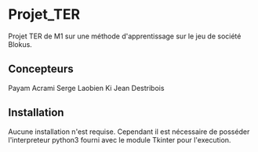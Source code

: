 # Projet_TER

Projet TER de M1 sur une méthode d'apprentissage sur le jeu de société Blokus.

## Concepteurs

Payam Acrami
Serge Laobien Ki
Jean Destribois

## Installation

Aucune installation n'est requise.
Cependant il est nécessaire de posséder l'interpreteur python3 fourni avec le module Tkinter pour l'execution.